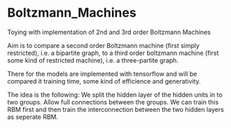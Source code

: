 # Boltzmann_Machines
Toying with implementation of 2nd and 3rd order Boltzmann Machines

Aim is to compare a second order Boltzmann machine (first simply restricted), i.e. a bipartite graph, to a third order boltzmann machine (first some kind of restricted machine), i.e. a three-partite graph.

There for the models are implemented with tensorflow and will be compared it training time, some kind of efficience and generativity. 

The idea is the following: We split the hidden layer of the hidden units in to two groups. Allow full connections between the groups. We can train this RBM first and then train the interconnection between the two hidden layers as seperate RBM.

